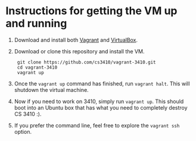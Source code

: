 # Instructions for getting the VM up and running

1. Download and install both [Vagrant](http://www.vagrantup.com/downloads.html) and [VirtualBox](https://www.virtualbox.org).

2. Download or clone this repository and install the VM.

        git clone https://github.com/cs3410/vagrant-3410.git
        cd vagrant-3410
        vagrant up

3. Once the `vagrant up` command has finished, run `vagrant halt`. This will shutdown the virtual machine.

4. Now if you need to work on 3410, simply run `vagrant up`. This should boot into an Ubuntu box that has what you need to completely destroy CS 3410 :).

5. If you prefer the command line, feel free to explore the `vagrant ssh` option.

